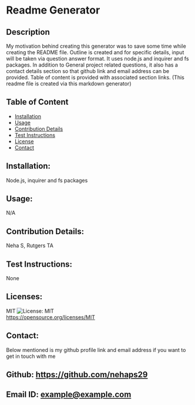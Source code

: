 # Readme Generator
  ## Description
  My motivation behind creating this generator was to save some time while creating the README file. Outline is created and for specific details, input will be taken via question answer format. It uses node.js and inquirer and fs packages. In addition to General project related questions, it also has a contact details section so that github link and email address can be provided. Table of content is provided with associated section links.  (This readme file is created via this markdown generator)
  ## Table of Content

  - [Installation](#installation)
  - [Usage](#usage)
  - [Contribution Details](#contribution-details)
  - [Test Instructions](#test-instructions) 
  - [License](#licenses)
  - [Contact](#contact)
  
  

  ## Installation: 
  Node.js, inquirer and fs packages
  ## Usage:
  N/A
  ## Contribution Details: 
  Neha S, Rutgers TA
  ## Test Instructions: 
  None

  ## Licenses: 
  MIT
  ![License: MIT](https://img.shields.io/badge/License-MIT-yellow.svg)    
  https://opensource.org/licenses/MIT 

  
  ## Contact: 
  Below mentioned is my github profile link and email address if you want to get in touch with me

  ## Github: https://github.com/nehaps29
  ## Email ID: example@example.com
